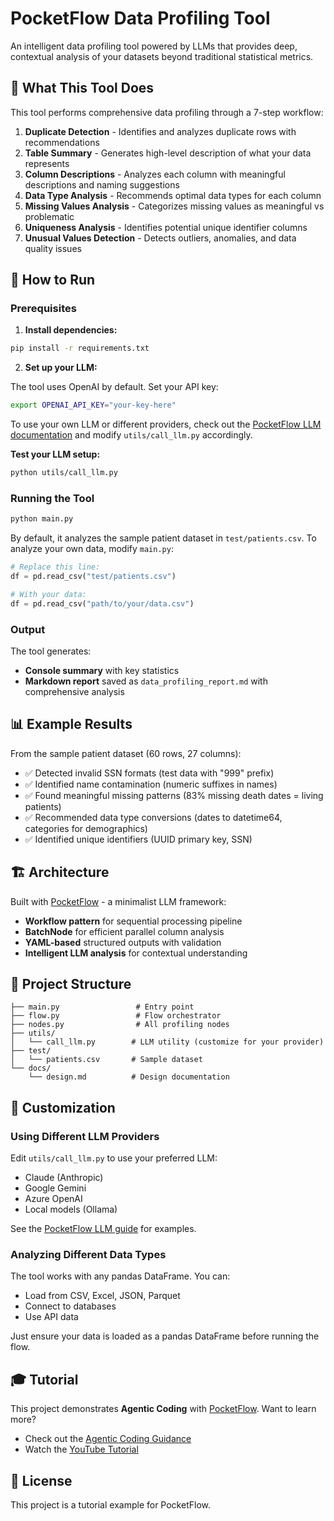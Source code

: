 # PocketFlow Data Profiling Tool

An intelligent data profiling tool powered by LLMs that provides deep, contextual analysis of your datasets beyond traditional statistical metrics.

## 🎯 What This Tool Does

This tool performs comprehensive data profiling through a 7-step workflow:

1. **Duplicate Detection** - Identifies and analyzes duplicate rows with recommendations
2. **Table Summary** - Generates high-level description of what your data represents
3. **Column Descriptions** - Analyzes each column with meaningful descriptions and naming suggestions
4. **Data Type Analysis** - Recommends optimal data types for each column
5. **Missing Values Analysis** - Categorizes missing values as meaningful vs problematic
6. **Uniqueness Analysis** - Identifies potential unique identifier columns
7. **Unusual Values Detection** - Detects outliers, anomalies, and data quality issues

## 🚀 How to Run

### Prerequisites

1. **Install dependencies:**
```bash
pip install -r requirements.txt
```

2. **Set up your LLM:**

The tool uses OpenAI by default. Set your API key:
```bash
export OPENAI_API_KEY="your-key-here"
```

To use your own LLM or different providers, check out the [PocketFlow LLM documentation](https://the-pocket.github.io/PocketFlow/utility_function/llm.html) and modify `utils/call_llm.py` accordingly.

**Test your LLM setup:**
```bash
python utils/call_llm.py
```

### Running the Tool

```bash
python main.py
```

By default, it analyzes the sample patient dataset in `test/patients.csv`. To analyze your own data, modify `main.py`:

```python
# Replace this line:
df = pd.read_csv("test/patients.csv")

# With your data:
df = pd.read_csv("path/to/your/data.csv")
```

### Output

The tool generates:
- **Console summary** with key statistics
- **Markdown report** saved as `data_profiling_report.md` with comprehensive analysis

## 📊 Example Results

From the sample patient dataset (60 rows, 27 columns):

- ✅ Detected invalid SSN formats (test data with "999" prefix)
- ✅ Identified name contamination (numeric suffixes in names)
- ✅ Found meaningful missing patterns (83% missing death dates = living patients)
- ✅ Recommended data type conversions (dates to datetime64, categories for demographics)
- ✅ Identified unique identifiers (UUID primary key, SSN)

## 🏗️ Architecture

Built with [PocketFlow](https://github.com/The-Pocket/PocketFlow) - a minimalist LLM framework:

- **Workflow pattern** for sequential processing pipeline
- **BatchNode** for efficient parallel column analysis
- **YAML-based** structured outputs with validation
- **Intelligent LLM analysis** for contextual understanding

## 📁 Project Structure

```
├── main.py                 # Entry point
├── flow.py                 # Flow orchestrator
├── nodes.py                # All profiling nodes
├── utils/
│   └── call_llm.py        # LLM utility (customize for your provider)
├── test/
│   └── patients.csv       # Sample dataset
└── docs/
    └── design.md          # Design documentation
```

## 🔧 Customization

### Using Different LLM Providers

Edit `utils/call_llm.py` to use your preferred LLM:
- Claude (Anthropic)
- Google Gemini
- Azure OpenAI
- Local models (Ollama)

See the [PocketFlow LLM guide](https://the-pocket.github.io/PocketFlow/utility_function/llm.html) for examples.

### Analyzing Different Data Types

The tool works with any pandas DataFrame. You can:
- Load from CSV, Excel, JSON, Parquet
- Connect to databases
- Use API data

Just ensure your data is loaded as a pandas DataFrame before running the flow.

## 🎓 Tutorial

This project demonstrates **Agentic Coding** with [PocketFlow](https://github.com/The-Pocket/PocketFlow). Want to learn more?

- Check out the [Agentic Coding Guidance](https://the-pocket.github.io/PocketFlow/guide.html)
- Watch the [YouTube Tutorial](https://www.youtube.com/@ZacharyLLM?sub_confirmation=1)

## 📝 License

This project is a tutorial example for PocketFlow.
